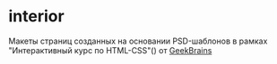 # interior
Макеты страниц созданных на основании PSD-шаблонов в рамках "Интерактивный курс по HTML-CSS"() от [GeekBrains](https://geekbrains.ru/)
